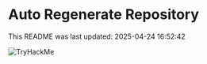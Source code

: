 # Auto Regenerate Repository

This README was last updated: 2025-04-24 16:52:42

 ![TryHackMe](https://tryhackme.com/badge/533634)